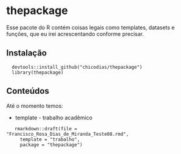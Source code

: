 # thepackage

Esse pacote do R contém coisas legais como templates, datasets e funções, que eu irei acrescentando conforme precisar.

## Instalação

```{r}
  devtools::install_github("chicodias/thepackage")
  library(thepackage)
```

## Conteúdos

Até o momento temos:

 - template - trabalho acadêmico
 
 ```{r}
    rmarkdown::draft(file = "Francisco_Rosa_Dias_de_Miranda_Teste08.rmd",
      template = "trabalho",
      package = "thepackage")
 ```
